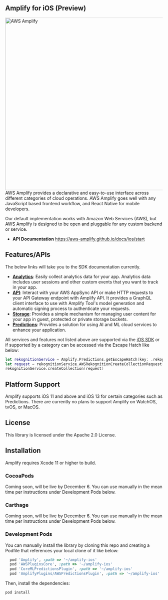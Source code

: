 ## Amplify for iOS (Preview)
<img src="https://s3.amazonaws.com/aws-mobile-hub-images/aws-amplify-logo.png" alt="AWS Amplify" width="550" >
AWS Amplify provides a declarative and easy-to-use interface across different categories of cloud operations. AWS Amplify goes well with any JavaScript based frontend workflow, and React Native for mobile developers.

Our default implementation works with Amazon Web Services (AWS), but AWS Amplify is designed to be open and pluggable for any custom backend or service.

- **API Documentation**
  https://aws-amplify.github.io/docs/ios/start

## Features/APIs
The below links will take you to the SDK documentation currently.

- [**Analytics**](https://aws-amplify.github.io/docs/ios/analytics): Easily collect analytics data for your app. Analytics data includes user sessions and other custom events that you want to track in your app.
- [**API**](https://aws-amplify.github.io/docs/ios/api): Interact with your AWS AppSync API or make HTTP requests to your API Gateway endpoint with Amplify API. It provides a GraphQL client interface to use with Amplify Tool's model generation and automatic signing process to authenticate your requests.
- [**Storage**](https://aws-amplify.github.io/docs/ios/storage): Provides a simple mechanism for managing user content for your app in guest, protected or private storage buckets.
- [**Predictions**](https://aws-amplify.github.io/docs/ios/predictions): Provides a solution for using AI and ML cloud services to enhance your application.

All services and features not listed above are supported via the [iOS SDK](https://github.com/aws-amplify/aws-sdk-ios) or if supported by a category can be accessed via the Escape Hatch like below:

``` swift
let rekognitionService = Amplify.Predictions.getEscapeHatch(key: .rekognition) as! AWSRekognition
let request = rekognitionService.AWSRekognitionCreateCollectionRequest()
rekognitionService.createCollection(request)
```

## Platform Support

Amplify supports iOS 11 and above and iOS 13 for certain categories such as Predictions. There are currently no plans to support Amplify on WatchOS, tvOS, or MacOS.

## License

This library is licensed under the Apache 2.0 License. 

## Installation

Amplify requires Xcode 11 or higher to build.

### CocoaPods

Coming soon, will be live by December 6. You can use manually in the mean time per instructions under Development Pods below.

### Carthage

Coming soon, will be live by December 6. You can use manually in the mean time per instructions under Development Pods below.

### Development Pods

You can manually install the library by cloning this repo and creating a Podfile that references your local clone of it like below:

``` ruby
  pod 'Amplify', :path => '~/amplify-ios'
  pod 'AWSPluginsCore', :path => '~/amplify-ios'
  pod 'CoreMLPredictionsPlugin', :path => '~/amplify-ios'
  pod 'AmplifyPlugins/AWSPredictionsPlugin', :path => '~/amplify-ios'
```

Then, install the dependencies:
```
pod install
```